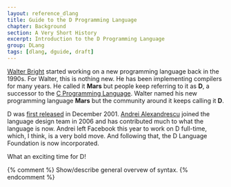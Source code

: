 ```yaml
---
layout: reference_dlang
title: Guide to the D Programming Language
chapter: Background
section: A Very Short History
excerpt: Introduction to the D Programming Language
group: DLang
tags: [dlang, dguide, draft]
---
```


[Walter Bright] started working on a new programming language back in the 1990s.
For Walter, this is nothing new.
He has been implementing compilers for many years.
He called it __Mars__ but people keep referring to it as __D__, a successor to the [C Programming Language].
<span class="hide">Walter named his new programming language __Mars__ but the community around it keeps calling it __D__.</span>

D was [first released](http://www.digitalmars.com/d/1.0/changelog1.html#new000) in December 2001.
[Andrei Alexandrescu] joined the language design team in 2006 and has contributed much to what the language is now.
Andrei left Facebook this year to work on D full-time, which, I think, is a very bold move.
And following that, the D Language Foundation is now incorporated.

What an exciting time for D!

[Walter Bright]: http://www.walterbright.com/
[C Programming Language]: https://en.wikipedia.org/wiki/C_%28programming_language%29
[Andrei Alexandrescu]: https://en.wikipedia.org/wiki/Andrei_Alexandrescu

{% comment %}
Show/describe general overvew of syntax.
{% endcomment %}
